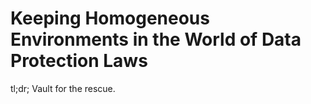 ---
---
# Keeping Homogeneous Environments in the World of Data Protection Laws
tl;dr; Vault for the rescue.